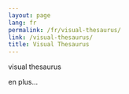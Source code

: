```yaml
---
layout: page
lang: fr
permalink: /fr/visual-thesaurus/
link: /visual-thesaurus/
title: Visual Thesaurus
---
```


visual thesaurus
<!-- more -->
en plus...